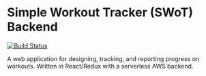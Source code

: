 # Simple Workout Tracker (SWoT) Backend

[![Build Status](https://travis-ci.org/jpdillingham/SWoT-Backend.svg?branch=master)](https://travis-ci.org/jpdillingham/SWoT-Backend/branches)

A web application for designing, tracking, and reporting progress on workouts. Written in React/Redux with a serverless AWS backend.
